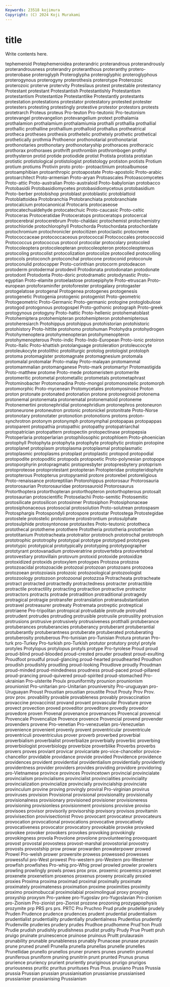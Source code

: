 ```yaml
---
Keywords: 23518 kojimura
Copyright: (C) 2024 Koji Murakami
---
```


# title

Write contents here.



tephemeroid Protephemeroidea proterandric proterandrous
proterandrously proterandrousness proterandry proteranthous proteranthy protero- proterobase proteroglyph Proteroglypha proteroglyphic
proteroglyphous proterogynous proterogyny proterothesis proterotype Proterozoic proterozoic proterve protervity Protesilaus
protest protestable protestancy Protestant protestant Protestantish Protestantishly Protestantism protestantism Protestantize
Protestantlike Protestantly protestants protestation protestations protestator protestatory protested protester protesters
protesting protestingly protestive protestor protestors protests protetrarch Proteus proteus Pro-teuton
Pro-teutonic Pro-teutonism protevangel protevangelion protevangelium protext prothalamia prothalamion prothalamium prothalamiumia
prothalli prothallia prothallial prothallic prothalline prothallium prothalloid prothallus protheatrical protheca
protheses prothesis prothetelic prothetely prothetic prothetical prothetically prothmia Prothoenor prothonotarial
prothonotariat prothonotaries prothonotary prothonotaryship prothoraces prothoracic prothorax prothoraxes prothrift prothrombin
prothrombogen prothyl prothysteron protid protide protiodide protist Protista protista protistan
protistic protistological protistologist protistology protiston protists Protium protium protiums Protivin
proto proto- protoactinium protoalbumose protoamphibian protoanthropic protoapostate Proto-apostolic Proto-arabic protoarchitect
Proto-armenian Proto-aryan Protoascales Protoascomycetes Proto-attic Proto-australian Proto-australoid Proto-babylonian protobacco Protobasidii
Protobasidiomycetes protobasidiomycetous protobasidium Proto-berber protobishop protoblast protoblastic protoblattoid Protoblattoidea Protobranchia
Protobranchiata protobranchiate protocalcium protocanonical Protocaris protocaseose protocatechualdehyde protocatechuic Proto-caucasic Proto-celtic
Protoceras Protoceratidae Protoceratops protoceratops protocercal protocerebral protocerebrum Proto-chaldaic protochemist protochemistry
protochloride protochlorophyll Protochorda Protochordata protochordate protochromium protochronicler protocitizen protoclastic protocneme
Protococcaceae protococcaceous protococcal Protococcales protococcoid Protococcus protococcus protocol protocolar protocolary
protocoled Protocoleoptera protocoleopteran protocoleopteron protocoleopterous protocoling protocolist protocolization protocolize protocolled
protocolling protocols protoconch protoconchal protocone protoconid protoconule protoconulid protocopper Proto-corinthian
protocorm protodeacon protoderm protodermal protodevil Protodonata protodonatan protodonate protodont Protodonta
Proto-doric protodramatic protodynastic Proto-egyptian Proto-elamite protoelastose protoepiphyte Proto-etruscan Proto-european protoforaminifer
protoforester protogalaxy protogaster protogelatose protogenal Protogenea protogenes protogenesis protogenetic Protogenia
protogenic protogenist Proto-geometric Protogeometric Proto-Germanic Proto-germanic protogine protoglobulose protogod protogonous
protogospel Proto-gothonic protograph Proto-greek protogynous protogyny Proto-hattic Proto-hellenic protohematoblast Protohemiptera
protohemipteran protohemipteron protohemipterous protoheresiarch Protohippus protohippus protohistorian protohistoric protohistory Proto-hittite
protohomo protohuman Protohydra protohydrogen Protohymenoptera protohymenopteran protohymenopteron protohymenopterous Proto-indic Proto-Indo-European
Proto-ionic protoiron Proto-Italic Proto-khattish protolanguage protoleration protoleucocyte protoleukocyte protolithic protoliturgic
protolog protologist protoloph protoma protomagister protomagnate protomagnesium protomala protomalal protomalar
Proto-malay Proto-malayan protomammal protomammalian protomanganese Proto-mark protomartyr Protomastigida Proto-matthew protome
Proto-mede protomeristem protomerite protomeritic protometal protometallic protometals protometaphrast Protominobacter Protomonadina
Proto-mongol protomonostelic protomorph protomorphic Proto-mycenean Protomycetales protomyosinose Proton proton protonate
protonated protonation protone protonegroid protonema protonemal protonemata protonematal protonematoid protoneme
Protonemertini protonephridial protonephridium protonephros protoneuron protoneurone protoneutron protonic protonickel protonitrate
Proto-Norse protonotary protonotater protonotion protonotions protons proton-synchrotron protonym protonymph protonymphal
protopapas protopappas protoparent protopathia protopathic protopathy protopatriarchal protopatrician protopattern protopectin
protopectinase protopepsia Protoperlaria protoperlarian protophilosophic protophloem Proto-phoenician protophyll Protophyta protophyta
protophyte protophytic protopin protopine protoplanet protoplasm protoplasma protoplasmal protoplasmatic protoplasmic
protoplasms protoplast protoplastic protopod protopodial protopodite protopoditic protopods protopoetic Proto-polynesian
protopope protoporphyrin protopragmatic protopresbyter protopresbytery protoprism protoproteose protoprotestant protopteran Protopteridae
protopteridophyte protopterous Protopterus protopyramid protore protorebel protoreligious Proto-renaissance protoreptilian Protorohippus
protorosaur Protorosauria protorosaurian Protorosauridae protorosauroid Protorosaurus Protorthoptera protorthopteran protorthopteron protorthopterous
protosalt protosaurian protoscientific Protoselachii Proto-semitic Protosemitic protosilicate protosilicon protosinner Protosiphon
Protosiphonaceae protosiphonaceous protosocial protosolution Proto-solutrean protospasm Protosphargis Protospondyli protospore protostar
Protostega Protostegidae protostele protostelic protostome protostrontium protosulphate protosulphide protosyntonose prototaxites
Proto-teutonic prototheca protothecal prototheme protothere Prototheria prototheria prototherian prototitanium Prototracheata
prototraitor prototroch prototrochal prototroph prototrophic prototrophy prototypal prototype prototyped prototypes
prototypic prototypical prototypically prototyping prototypographer prototyrant protovanadium protoveratrine protovertebra protovertebral
protovestiary protovillain protovum protoxid protoxide protoxidize protoxidized protoxids protoxylem protoypes
Protozoa protozoa protozoacidal protozoacide protozoal protozoan protozoans protozoea protozoean protozoiasis
protozoic protozoological protozoologist protozoology protozoon protozoonal protozzoa Protracheata protracheate protract
protracted protractedly protractedness protracter protractible protractile protractility protracting protraction protractive
protractor protractors protracts protrade protradition protraditional protragedy protragical protragie protransfer
protranslation protransubstantiation protravel protreasurer protreaty Protremata protreptic protreptical protriaene Pro-tripolitan
protropical protrudable protrude protruded protrudent protrudes protruding protrusible protrusile protrusility
protrusion protrusions protrusive protrusively protrusiveness protthalli protuberance protuberances protuberancies protuberancy
protuberant protuberantial protuberantly protuberantness protuberate protuberated protuberating protuberosity protuberous Pro-tunisian
pro-Tunisian Protura proturan Pro-turk pro-Turkey Pro-turkish pro-Turkish protutor protutory protyl
protyle protyles Protylopus protylopus protyls protype Pro-tyrolese Proud proud proud-blind
proud-blooded proud-crested prouder proudest proud-exulting Proudfoot proudful proud-glancing proud-hearted proudhearted
Proudhon proudish proudishly proudling proud-looking Proudlove proudly Proudman proud-minded proud-mindedness
proudness proud-paced proud-pillared proud-prancing proud-quivered proud-spirited proud-stomached Pro-ukrainian Pro-ulsterite Proulx
prouniformity prounion prounionism prounionist Pro-unitarian pro-Unitarian prouniversity Pro-uruguayan pro-Uruguayan Proust
Proustian proustian proustite Prout Prouty Prov Prov. prov prov. provability
provable provableness provably provaccination provaccine provaccinist provand provant provascular Provature
prove provect provection proved proveditor proveditore provedly provedor provedore proven
Provenal provenance provenances Provencal provencal Provencale Provencalize Provence provence Provencial
provend provender provenders provene Pro-venetian Pro-venezuelan pro-Venezuelan provenience provenient provenly
provent proventricular proventricule proventriculi proventriculus prover proverb proverbed proverbial proverbialism
proverbialist proverbialize proverbially proverbic proverbing proverbiologist proverbiology proverbize proverblike Proverbs
proverbs provers proves proviant provicar provicariate pro-vice-chancellor provice-chancellor providable providance
provide provided Providence providence providences provident providential providentialism providentially providently
providentness provider providers provides providing providore providoring pro-Vietnamese province provinces
Provincetown provincial provincialate provincialism provincialisms provincialist provincialities provinciality provincialization provincialize
provincially provincialship provinciate provinculum provine proving provingly proviral Pro-virginian provirus
proviruses provision Provisional provisional provisionality provisionally provisionalness provisionary provisioned provisioner
provisioneress provisioning provisionless provisionment provisions provisive proviso provisoes provisor provisorily
provisorship provisory provisos provitamin provivisection provivisectionist Provo provocant provocateur provocateurs
provocation provocational provocations provocative provocatively provocativeness provocator provocatory provokable provoke
provoked provokee provoker provokers provokes provoking provokingly provokingness provola Provolone
provolone provolunteering provoquant provost provostal provostess provost-marshal provostorial provostry provosts
provostship prow prowar prowarden prowaterpower prowed Prowel Pro-welsh prower prowersite
prowess prowessed prowesses prowessful pro-West prowest Pro-western pro-Western pro-Westerner prowfish
prowfishes Pro-whig pro-Whig prowl prowled prowler prowlers prowling prowlingly prowls
prows prox prox. proxemic proxemics proxenet proxenete proxenetism proxenos proxenus
proxeny proxically proxied proxies Proxima proxima proximad proximal proximally proximate
proximately proximateness proximation proxime proximities proximity proximo proximobuccal proximolabial proximolingual
proxy proxying proxyship proxysm Pro-yankee pro-Yugoslav pro-Yugoslavian Pro-zionism pro-Zionism Pro-zionist
pro-Zionist prozone prozoning prozygapophysis prozymite prp PRS prs prs. PRTC
Pru Pruchno Prud prude prudelike prudely Pruden Prudence prudence prudences
prudent prudential prudentialism prudentialist prudentiality prudentially prudentialness Prudentius prudently Prudenville
pruderies prudery prudes Prudhoe prudhomme Prud'hon Prudi Prudie prudish prudishly
prudishness prudist prudity Prudy Prue Pruett pruh pruigo pruinate pruinescence
pruinose pruinous Pruitt prulaurasin prunability prunable prunableness prunably Prunaceae prunase
prunasin prune pruned prunell Prunella prunella prunellas prunelle prunelles Prunellidae
prunello prunellos pruner pruners prunes prunetin prunetol pruniferous pruniform pruning
prunitrin prunt prunted Prunus prunus prurience pruriency prurient pruriently pruriginous
prurigo prurigos pruriousness pruritic pruritus prurituses Prus Prus. prusiano Pruss
Prussia prussia Prussian prussian prussianisation prussianise prussianised prussianiser prussianising Prussianism
